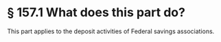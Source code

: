 # § 157.1   What does this part do?

This part applies to the deposit activities of Federal savings associations.




